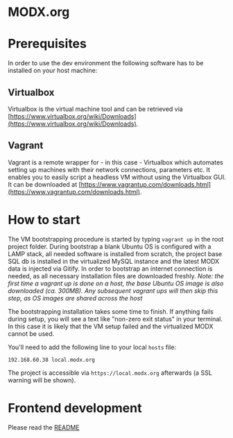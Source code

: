 # MODX.org

# Prerequisites

In order to use the dev environment the following software has to be installed on your host machine:

## Virtualbox

Virtualbox is the virtual machine tool and can be retrieved via [https://www.virtualbox.org/wiki/Downloads](https://www.virtualbox.org/wiki/Downloads).

## Vagrant

Vagrant is a remote wrapper for - in this case - Virtualbox which automates setting up machines with their network connections, parameters etc. It enables you to easily script a headless VM without using the Virtualbox GUI. It can be downloaded at [https://www.vagrantup.com/downloads.html](https://www.vagrantup.com/downloads.html).

# How to start

The VM bootstrapping procedure is started by typing `vagrant up` in the root project folder. During bootstrap a blank Ubuntu OS is configured with a LAMP stack, all needed software is installed from scratch, the project base SQL db is installed in the virtualized MySQL instance and the latest MODX data is injected via Gitify. In order to bootstrap an internet connection is needed, as all necessary installation files are downloaded freshly. *Note: the first time a vagrant up is done on a host, the base Ubuntu OS image is also downloaded (ca. 300MB). Any subsequent vagrant ups will then skip this step, as OS images are shared across the host*

The bootstrapping installation takes some time to finish. If anything fails during setup, you will see a text like "non-zero exit status" in your terminal. In this case it is likely that the VM setup failed and the virtualized MODX cannot be used.

You'll need to add the following line to your local `hosts` file:
```
192.168.60.38 local.modx.org
```

The project is accessible via `https://local.modx.org` afterwards (a SSL warning will be shown).

# Frontend development
Please read the [README](public/assets/templates/web/README.md)
